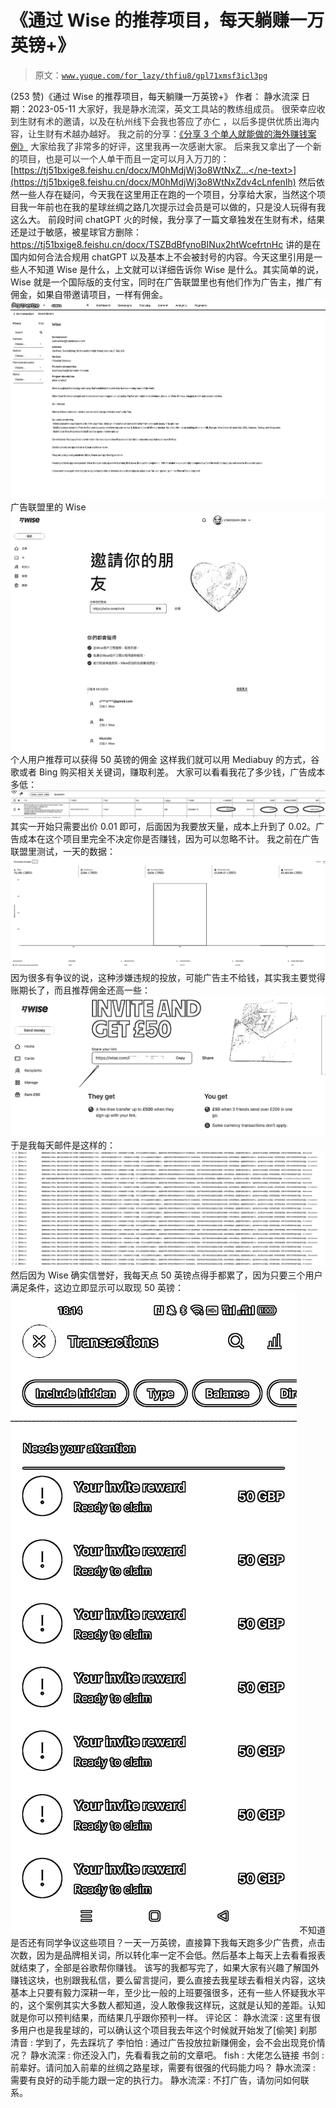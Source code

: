 # 《通过 Wise 的推荐项目，每天躺赚一万英镑+》

> 原文：[`www.yuque.com/for_lazy/thfiu8/gpl71xmsf3icl3pg`](https://www.yuque.com/for_lazy/thfiu8/gpl71xmsf3icl3pg)

<ne-h2 id="24868c8e" data-lake-id="24868c8e"><ne-heading-ext><ne-heading-anchor></ne-heading-anchor><ne-heading-fold></ne-heading-fold></ne-heading-ext><ne-heading-content><ne-text id="uac14e150">(253 赞)《通过 Wise 的推荐项目，每天躺赚一万英镑+》</ne-text></ne-heading-content></ne-h2> <ne-p id="u7eea18c5" data-lake-id="u7eea18c5"><ne-text id="u7a7f5b9a">作者： 静水流深</ne-text></ne-p> <ne-p id="uff324382" data-lake-id="uff324382"><ne-text id="u99e895a9">日期：2023-05-11</ne-text></ne-p> <ne-p id="u448ea11b" data-lake-id="u448ea11b"><ne-text id="ua5f85e98" style="background-color: rgb(255, 255, 255); color: rgb(47, 48, 52);">大家好，我是静水流深，英文工具站的教练组成员。</ne-text></ne-p> <ne-p id="u5cd4a433" data-lake-id="u5cd4a433"><ne-text id="u8396375b" style="background-color: rgb(255, 255, 255); color: rgb(47, 48, 52);">很荣幸应收到生财有术的邀请，以及在杭州线下会我也答应了亦仁 ，以后多提供优质出海内容，让生财有术越办越好。</ne-text></ne-p> <ne-p id="u9c766e49" data-lake-id="u9c766e49"><ne-text id="uf8ad3749" style="background-color: rgb(255, 255, 255); color: rgb(47, 48, 52);">我之前的分享：</ne-text>[<ne-text id="ud1241965">《分享 3 个单人就能做的海外赚钱案例》</ne-text>](https://articles.zsxq.com/id_v48v1teovt51.html)</ne-p> <ne-p id="u858055d2" data-lake-id="u858055d2"><ne-text id="u965af4cf" style="background-color: rgb(255, 255, 255); color: rgb(47, 48, 52);">大家给我了非常多的好评，这里我再一次感谢大家。</ne-text></ne-p> <ne-p id="u9df27720" data-lake-id="u9df27720"><ne-text id="ubcf6c90b" style="background-color: rgb(255, 255, 255); color: rgb(47, 48, 52);">后来我又拿出了一个新的项目，也是可以一个人单干而且一定可以月入万刀的：</ne-text></ne-p> <ne-p id="ucb1f1000" data-lake-id="ucb1f1000">[<ne-text id="ue466d34f">https://tj51bxige8.feishu.cn/docx/M0hMdjWj3o8WtNxZ...</ne-text>](https://tj51bxige8.feishu.cn/docx/M0hMdjWj3o8WtNxZdv4cLnfenIh)</ne-p> <ne-p id="u2ac8d728" data-lake-id="u2ac8d728"><ne-text id="ubf25b735">然后依然一些人存在疑问，今天我在这里用正在跑的一个项目，分享给大家，当然这个项目我一年前也在我的星球丝绸之路几次提示过会员是可以做的，只是没人玩得有我这么大。</ne-text></ne-p> <ne-p id="u724da4bd" data-lake-id="u724da4bd"><ne-text id="u4678e404">前段时间 chatGPT 火的时候，我分享了一篇文章独发在生财有术，结果还是过于敏感，被星球官方删除：</ne-text></ne-p> <ne-p id="udb9c09e2" data-lake-id="udb9c09e2">[<ne-text id="ucbd3a2f7">https://tj51bxige8.feishu.cn/docx/TSZBdBfynoBINux2htWcefrtnHc</ne-text>](https://tj51bxige8.feishu.cn/docx/TSZBdBfynoBINux2htWcefrtnHc)</ne-p> <ne-p id="u0934e460" data-lake-id="u0934e460"><ne-text id="u63c21d03">讲的是在国内如何合法合规用 chatGPT 以及基本上不会被封号的内容。今天这里引用是一些人不知道 Wise 是什么，上文就可以详细告诉你 Wise 是什么。其实简单的说，Wise 就是一个国际版的支付宝，同时在广告联盟里也有他们作为广告主，推广有佣金，如果自带邀请项目，一样有佣金。</ne-text></ne-p> <ne-p id="u114f092c" data-lake-id="u114f092c"><ne-card data-card-name="image" data-card-type="inline" id="k7evl" data-event-boundary="card">![](img/6715ac8e508c38ef1af9d1b39963e194.png)</ne-card></ne-p> <ne-p id="u881ad5ec" data-lake-id="u881ad5ec"><ne-text id="u92942009">广告联盟里的 Wise</ne-text></ne-p> <ne-p id="u11b7f571" data-lake-id="u11b7f571"><ne-card data-card-name="image" data-card-type="inline" id="a8SNa" data-event-boundary="card">![](img/b0539c54d1c4995645560862e64c8b3b.png)</ne-card></ne-p> <ne-p id="u5e8ab746" data-lake-id="u5e8ab746"><ne-text id="uf72a03a7">个人用户推荐可以获得 50 英镑的佣金</ne-text></ne-p> <ne-p id="u943a9d52" data-lake-id="u943a9d52"><ne-text id="ucab767fc">这样我们就可以用 Mediabuy 的方式，谷歌或者 Bing 购买相关关键词，赚取利差。</ne-text></ne-p> <ne-p id="ub171434d" data-lake-id="ub171434d"><ne-text id="u5c7f6d00">大家可以看看我花了多少钱，广告成本多低：</ne-text></ne-p> <ne-p id="u3991f09c" data-lake-id="u3991f09c"><ne-card data-card-name="image" data-card-type="inline" id="OshtW" data-event-boundary="card">![](img/96ccb28af6b77e83f903ff21e64dc854.png)</ne-card></ne-p> <ne-p id="u04f52497" data-lake-id="u04f52497"><ne-text id="ud0f58d22">其实一开始只需要出价 0.01 即可，后面因为我要放天量，成本上升到了 0.02。广告成本在这个项目里完全不决定你是否赚钱，因为可以忽略不计。</ne-text></ne-p> <ne-p id="ua6617190" data-lake-id="ua6617190"><ne-text id="u8ff1482b">我之前在广告联盟里测试，一天的数据：</ne-text></ne-p> <ne-p id="uc5217630" data-lake-id="uc5217630"><ne-card data-card-name="image" data-card-type="inline" id="gM2ou" data-event-boundary="card">![](img/21fe924f8ae1e9fcf5c0744a8ad1aa0b.png)</ne-card></ne-p> <ne-p id="u81635146" data-lake-id="u81635146"><ne-text id="u41fb1a98">因为很多有争议的说，这种涉嫌违规的投放，可能广告主不给钱，其实我主要觉得账期长了，而且推荐佣金还高一些：</ne-text></ne-p> <ne-p id="u6ef33abe" data-lake-id="u6ef33abe"><ne-card data-card-name="image" data-card-type="inline" id="CIDns" data-event-boundary="card">![](img/b394bc8323ba3e7e44d4464a7f22e69d.png)</ne-card></ne-p> <ne-p id="u6ff13036" data-lake-id="u6ff13036"><ne-text id="u5305d195">于是我每天邮件是这样的：</ne-text></ne-p> <ne-p id="u62c31b83" data-lake-id="u62c31b83"><ne-card data-card-name="image" data-card-type="inline" id="LtklG" data-event-boundary="card">![](img/26222c889af1909a8a0fe603851d7771.png)</ne-card></ne-p> <ne-p id="ue76f8907" data-lake-id="ue76f8907"><ne-text id="uf1f021b2">然后因为 Wise 确实信誉好，我每天点 50 英镑点得手都累了，因为只要三个用户满足条件，这边立即显示可以取现 50 英镑：</ne-text></ne-p> <ne-p id="ub8d77a10" data-lake-id="ub8d77a10"><ne-card data-card-name="image" data-card-type="inline" id="CNXAf" data-event-boundary="card">![](img/a20705d32a9db3f5c470f4f55482ebc4.png)</ne-card></ne-p> <ne-p id="uf006cd71" data-lake-id="uf006cd71"><ne-text id="ue6ccd709">不知道是否还有同学争议这些项目？一天一万英镑，直接算下我每天跑多少广告费，点击次数，因为是品牌相关词，所以转化率一定不会低。然后基本上每天上去看看报表就结束了，全部是谷歌帮你赚钱。</ne-text></ne-p> <ne-p id="ue2b6ae69" data-lake-id="ue2b6ae69"><ne-text id="ue6b0f167">该写的我都写完了，如果大家有兴趣了解国外赚钱这块，也别跟我私信，要么留言提问，要么直接去我星球去看相关内容，这块基本上只要有毅力深耕一年，至少比一般的上班要强很多，还有一些人怀疑我水平的，这个案例其实大多数人都知道，没人敢像我这样玩，这就是认知的差距。认知就是你可以预判结果，而结果几乎跟你预判一样。</ne-text></ne-p> <ne-hole id="ud3121498" data-lake-id="ud3121498"><ne-card data-card-name="hr" data-card-type="block" id="EsslB" data-event-boundary="card"><ne-p id="u673ad873" data-lake-id="u673ad873"><ne-text id="u7f0107f6">评论区：</ne-text></ne-p> <ne-p id="ue95a1895" data-lake-id="ue95a1895"><ne-text id="u62d53e0c">静水流深 : 这里有很多用户也是我星球的，可以确认这个项目我去年这个时候就开始发了[偷笑]</ne-text> <ne-text id="u0c38b90f">刹那清音 : 学到了，先去踩坑了</ne-text> <ne-text id="u12e006c1">李怕怕 : 通过广告投放拉新赚佣金，会不会出现竞价情况？</ne-text> <ne-text id="u0bf5c01f">静水流深 : 你还没入门，先看看我之前的文章吧。</ne-text> <ne-text id="u16248f9a">fish : 大佬怎么链接</ne-text> <ne-text id="udad12c65">书剑 : 前辈好。请问加入前辈的丝绸之路星球，需要有很强的代码能力吗？</ne-text> <ne-text id="u56c4ec9e">静水流深 : 需要有良好的动手能力跟一定的执行力。</ne-text> <ne-text id="uf144982e">静水流深 : 不打广告，请勿问如何联系。</ne-text></ne-p></ne-card></ne-hole>